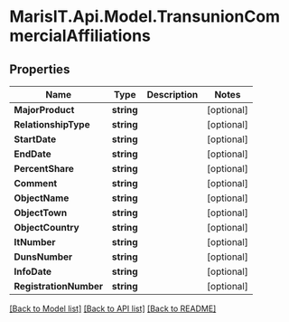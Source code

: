 
# MarisIT.Api.Model.TransunionCommercialAffiliations

## Properties

Name | Type | Description | Notes
------------ | ------------- | ------------- | -------------
**MajorProduct** | **string** |  | [optional] 
**RelationshipType** | **string** |  | [optional] 
**StartDate** | **string** |  | [optional] 
**EndDate** | **string** |  | [optional] 
**PercentShare** | **string** |  | [optional] 
**Comment** | **string** |  | [optional] 
**ObjectName** | **string** |  | [optional] 
**ObjectTown** | **string** |  | [optional] 
**ObjectCountry** | **string** |  | [optional] 
**ItNumber** | **string** |  | [optional] 
**DunsNumber** | **string** |  | [optional] 
**InfoDate** | **string** |  | [optional] 
**RegistrationNumber** | **string** |  | [optional] 

[[Back to Model list]](../README.md#documentation-for-models)
[[Back to API list]](../README.md#documentation-for-api-endpoints)
[[Back to README]](../README.md)

